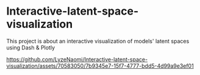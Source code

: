 # Interactive-latent-space-visualization
This project is about an interactive visualization of models' latent spaces using Dash &amp; Plotly


https://github.com/LyzeNaomi/Interactive-latent-space-visualization/assets/70583050/7b9345e7-15f7-4777-bdd5-4d99a9e3ef01

